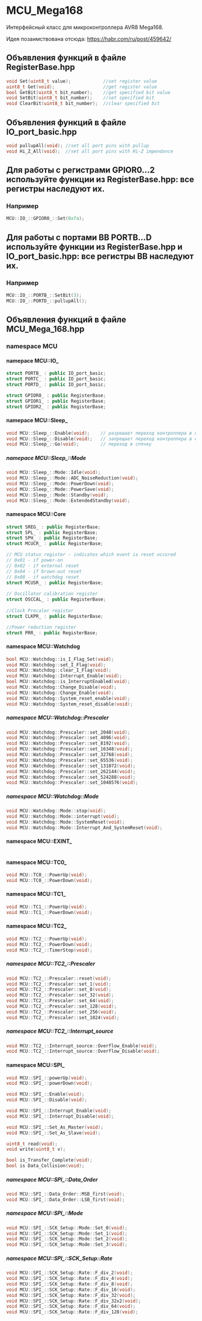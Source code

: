# MCU_Mega168
Интерфейсный класс для микроконтроллера AVR8 Mega168.

Идея позаимствована отсюда: https://habr.com/ru/post/459642/

## Объявления функций в файле RegisterBase.hpp
```C++
void Set(uint8_t value);            //set register value
uint8_t Get(void);                  //get register value
bool GetBit(uint8_t bit_number);    //get specified bit value
void SetBit(uint8_t bit_number);    //set specified bit
void ClearBit(uint8_t bit_number);  //clear specified bit
```
## Объявления функций в файле IO_port_basic.hpp
```C++
void pullupAll(void); //set all port pins with pullup
void Hi_Z_All(void);  //set all port pins with Hi-Z impendance
```
## Для работы с регистрами GPIOR0...2 используйте функции из RegisterBase.hpp: все регистры наследуют их.
### Например
```C++
MCU::IO_::GPIOR0_::Set(0xfa);
```
## Для работы с портами ВВ PORTB...D используйте функции из RegisterBase.hpp и IO_port_basic.hpp: все регистры ВВ наследуют их.
### Например
```C++
MCU::IO_::PORTB_::SetBit(3);
MCU::IO_::PORTD_::pullupAll();
```
## Объявления функций в файле MCU_Mega_168.hpp
### namespace MCU
#### namepace MCU::IO_
```C++
struct PORTB_ : public IO_port_basic;
struct PORTC_ : public IO_port_basic;
struct PORTD_ : public IO_port_basic;

struct GPIOR0_ : public RegisterBase;
struct GPIOR1_ : public RegisterBase;
struct GPIOR2_ : public RegisterBase;
```
#### namepace MCU::Sleep_
```C++
void MCU::Sleep_::Enable(void);    // разрешает переход контроллера в спящий режим по команде sleep
void MCU::Sleep_::Disable(void);   // запрещает переход контроллера в спящий режим по команде sleep
void MCU::Sleep_::Go(void);        // переход в спячку
```
##### namepace MCU::Sleep_::Mode
```C++
void MCU::Sleep_::Mode::Idle(void);
void MCU::Sleep_::Mode::ADC_NoiseReduction(void);
void MCU::Sleep_::Mode::PowerDown(void);
void MCU::Sleep_::Mode::PowerSave(void);
void MCU::Sleep_::Mode::Standby(void);
void MCU::Sleep_::Mode::ExtendedStandby(void);
```
#### namespace MCU::Core
```C++
struct SREG_ : public RegisterBase;
struct SPL_ : public RegisterBase;
struct SPH_ : public RegisterBase;
struct MCUCR_ : public RegisterBase;

// MCU status register - indicates which event is reset occured
// 0x01 - if power-on
// 0x02 - if external reset
// 0x04 - if brown-out reset
// 0x08 - if watchdog reset
struct MCUSR_ : public RegisterBase;
			
// Oscillator calibration register
struct OSCCAL_ : public RegisterBase;
	
//Clock Precaler register
struct CLKPR_ : public RegisterBase;

//Power reduction register
struct PRR_ : public RegisterBase;
```
#### namespace MCU::Watchdog
```C++
bool MCU::Watchdog::is_I_Flag_Set(void);
void MCU::Watchdog::set_I_Flag(void);
void MCU::Watchdog::clear_I_Flag(void);
void MCU::Watchdog::Interrupt_Enable(void);
bool MCU::Watchdog::is_InterruptEnabled(void);
void MCU::Watchdog::Change_Disable(void);
void MCU::Watchdog::Change_Enable(void);
void MCU::Watchdog::System_reset_enable(void);
void MCU::Watchdog::System_reset_disable(void);
```
##### namespace MCU::Watchdog::Prescaler
```C++
void MCU::Watchdog::Prescaler::set_2048(void);
void MCU::Watchdog::Prescaler::set_4096(void);
void MCU::Watchdog::Prescaler::set_8192(void);
void MCU::Watchdog::Prescaler::set_16348(void);
void MCU::Watchdog::Prescaler::set_32768(void);
void MCU::Watchdog::Prescaler::set_65536(void);
void MCU::Watchdog::Prescaler::set_131072(void);
void MCU::Watchdog::Prescaler::set_262144(void);
void MCU::Watchdog::Prescaler::set_524288(void);
void MCU::Watchdog::Prescaler::set_1048576(void);
```
##### namespace MCU::Watchdog::Mode
```C++
void MCU::Watchdog::Mode::stop(void);
void MCU::Watchdog::Mode::interrupt(void);
void MCU::Watchdog::Mode::SystemReset(void);
void MCU::Watchdog::Mode::Interrupt_And_SystemReset(void);
```

#### namespace MCU::EXINT_
```C++
```

#### namespace MCU::TC0_
```C++
void MCU::TC0_::PowerUp(void);
void MCU::TC0_::PowerDown(void);
```

#### namespace MCU::TC1_
```C++
void MCU::TC1_::PowerUp(void);
void MCU::TC1_::PowerDown(void);
```
#### namespace MCU::TC2_
```C++
void MCU::TC2_::PowerUp(void);
void MCU::TC2_::PowerDown(void);
void MCU::TC2_::TimerStop(void);
```
##### namespace MCU::TC2_::Prescaler
```C++
void MCU::TC2_::Prescaler::reset(void);
void MCU::TC2_::Prescaler::set_1(void);
void MCU::TC2_::Prescaler::set_8(void);
void MCU::TC2_::Prescaler::set_32(void);
void MCU::TC2_::Prescaler::set_64(void);
void MCU::TC2_::Prescaler::set_128(void);
void MCU::TC2_::Prescaler::set_256(void);
void MCU::TC2_::Prescaler::set_1024(void);
```
##### namespace MCU::TC2_::Interrupt_source
```C++
void MCU::TC2_::Interrupt_source::Overflow_Enable(void);
void MCU::TC2_::Interrupt_source::Overflow_Disable(void);
```

#### namespace MCU::SPI_
```C++
void MCU::SPI_::powerUp(void);
void MCU::SPI_::powerDown(void);

void MCU::SPI_::Enable(void);
void MCU::SPI_::Disable(void);

void MCU::SPI_::Interrupt_Enable(void);
void MCU::SPI_::Interrupt_Disable(void);

void MCU::SPI_::Set_As_Master(void);
void MCU::SPI_::Set_As_Slave(void);

uint8_t read(void);
void write(uint8_t v);

bool is_Transfer_Complete(void);
bool is Data_Collision(void);
```
##### namespace MCU::SPI_::Data_Order
```C++
void MCU::SPI_::Data_Order::MSB_first(void);
void MCU::SPI_::Data_Order::LSB_first(void);
```
##### namespace MCU::SPI_::Mode
```C++
void MCU::SPI_::SCK_Setup::Mode::Set_0(void);
void MCU::SPI_::SCK_Setup::Mode::Set_1(void);
void MCU::SPI_::SCK_Setup::Mode::Set_2(void);
void MCU::SPI_::SCK_Setup::Mode::Set_3(void);
```
##### namespace MCU::SPI_::SCK_Setup::Rate
```C++
void MCU::SPI_::SCK_Setup::Rate::F_div_2(void);
void MCU::SPI_::SCK_Setup::Rate::F_div_4(void);
void MCU::SPI_::SCK_Setup::Rate::F_div_8(void);
void MCU::SPI_::SCK_Setup::Rate::F_div_16(void);
void MCU::SPI_::SCK_Setup::Rate::F_div_32(void);
void MCU::SPI_::SCK_Setup::Rate::F_div_32x2(void);
void MCU::SPI_::SCK_Setup::Rate::F_div_64(void);
void MCU::SPI_::SCK_Setup::Rate::F_div_128(void);
```
